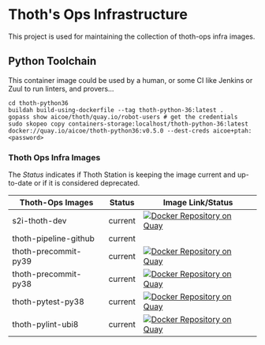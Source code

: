 # Thoth's Ops Infrastructure

This project is used for maintaining the collection of thoth-ops infra images.

## Python Toolchain

This container image could be used by a human, or some CI like Jenkins or Zuul to run linters, and provers...

```shell
cd thoth-python36
buildah build-using-dockerfile --tag thoth-python-36:latest .
gopass show aicoe/thoth/quay.io/robot-users # get the credentials
sudo skopeo copy containers-storage:localhost/thoth-python-36:latest docker://quay.io/aicoe/thoth-python36:v0.5.0 --dest-creds aicoe+ptah:<password>
```

### Thoth Ops Infra Images

The _Status_ indicates if Thoth Station is keeping the image current and up-to-date or if it is considered deprecated.

| Thoth-Ops Images       | Status     | Image Link/Status                                                                                                                                                                                   |
| ---------------------- | ---------- | --------------------------------------------------------------------------------------------------------------------------------------------------------------------------------------------------- |
| s2i-thoth-dev          | current    | [![Docker Repository on Quay](https://quay.io/repository/thoth-station/s2i-thoth-dev/status "Docker Repository on Quay")](https://quay.io/repository/thoth-station/s2i-thoth-dev)                   |
| thoth-pipeline-github  | current    |
| thoth-precommit-py39   | current    | [![Docker Repository on Quay](https://quay.io/repository/thoth-station/thoth-precommit-py39/status "Docker Repository on Quay")](https://quay.io/repository/thoth-station/thoth-precommit-py39)     |
| thoth-precommit-py38   | current    | [![Docker Repository on Quay](https://quay.io/repository/thoth-station/thoth-precommit-py38/status "Docker Repository on Quay")](https://quay.io/repository/thoth-station/thoth-precommit-py38)     |
| thoth-pytest-py38      | current    | [![Docker Repository on Quay](https://quay.io/repository/thoth-station/thoth-pytest-py38/status "Docker Repository on Quay")](https://quay.io/repository/thoth-station/thoth-pytest-py38)           |
| thoth-pylint-ubi8      | current    | [![Docker Repository on Quay](https://quay.io/repository/thoth-station/thoth-pylint/status "Docker Repository on Quay")](https://quay.io/repository/thoth-station/thoth-pylint)                     |
